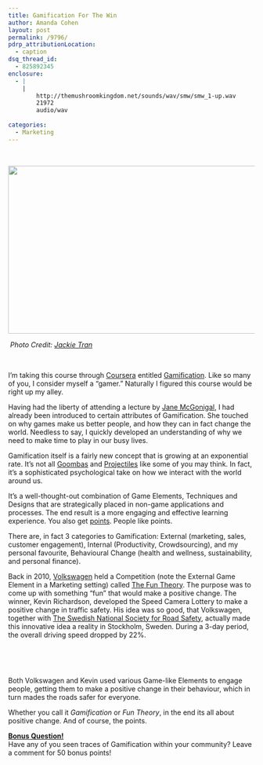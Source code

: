 ```yaml
---
title: Gamification For The Win
author: Amanda Cohen
layout: post
permalink: /9796/
pdrp_attributionLocation:
  - caption
dsq_thread_id:
  - 825892345
enclosure:
  - |
    |
        http://themushroomkingdom.net/sounds/wav/smw/smw_1-up.wav
        21972
        audio/wav
        
categories:
  - Marketing
---
```

&nbsp;

<img class="aligncenter size-medium wp-image-9801" title="SuperMarioBrosWallpaper" src="http://hypenotic.com/wordpress/wp-content/uploads/2012/08/SuperMarioBrosWallpaper-580x342.png" alt="" width="580" height="342" />

<p style="text-align: left;">
  <em> Photo Credit: <a href="http://dribbble.com/jackietran">Jackie Tran</a></em>
</p>

&nbsp;

I&#8217;m taking this course through [Coursera][1] entitled [Gamification][2]. Like so many of you, I consider myself a &#8220;gamer.&#8221; Naturally I figured this course would be right up my alley.

Having had the liberty of attending a lecture by [Jane McGonigal][3], I had already been introduced to certain attributes of Gamification. She touched on why games make us better people, and how they can in fact change the world. Needless to say, I quickly developed an understanding of why we need to make time to play in our busy lives.

Gamification itself is a fairly new concept that is growing at an exponential rate. It&#8217;s not all [Goombas][4] and [Projectiles][5] like some of you may think. In fact, it&#8217;s a sophisticated psychological take on how we interact with the world around us.

It&#8217;s a well-thought-out combination of Game Elements, Techniques and Designs that are strategically placed in non-game applications and processes. The end result is a more engaging and effective learning experience. You also get [points][6]. People like points.

There are, in fact 3 categories to Gamification: External (marketing, sales, customer engagement), Internal (Productivity, Crowdsourcing), and my personal favourite, Behavioural Change (health and wellness, sustainability, and personal finance).

Back in 2010, [Volkswagen][7] held a Competition (note the External Game Element in a Marketing setting) called [The Fun Theory][8]. The purpose was to come up with something &#8220;fun&#8221; that would make a positive change. The winner, Kevin Richardson, developed the Speed Camera Lottery to make a positive change in traffic safety. His idea was so good, that Volkswagen, together with [The Swedish National Society for Road Safety][9], actually made this innovative idea a reality in Stockholm, Sweden. During a 3-day period, the overall driving speed dropped by 22%.

&nbsp;



&nbsp;

Both Volkswagen and Kevin used various Game-like Elements to engage people, getting them to make a positive change in their behaviour, which in turn mades the roads safer for everyone.

Whether you call it *Gamification* or *Fun Theory*, in the end its all about positive change. And of course, the points.

<span style="text-decoration: underline;"><strong>Bonus Question!<br /> </strong></span>Have any of you seen traces of Gamification within your community? Leave a comment for 50 bonus points!

&nbsp;

 [1]: www.coursera.org
 [2]: https://www.coursera.org/course/gamification
 [3]: http://janemcgonigal.com/
 [4]: http://en.wikipedia.org/wiki/Goomba
 [5]: http://www.angrybirds.com/
 [6]: http://themushroomkingdom.net/sounds/wav/smw/smw_1-up.wav
 [7]: http://www.vw.ca/en.html
 [8]: http://www.thefuntheory.com/
 [9]: http://www.sweden.se/eng/Home/Society/Reading/Road-safety/